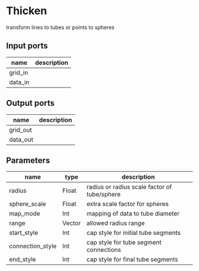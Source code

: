 Thicken
=======
transform lines to tubes or points to spheres

Input ports
-----------
|name|description|
|-|-|
|grid_in||
|data_in||

Output ports
------------
|name|description|
|-|-|
|grid_out||
|data_out||

Parameters
----------
|name|type|description|
|-|-|-|
|radius|Float|radius or radius scale factor of tube/sphere|
|sphere_scale|Float|extra scale factor for spheres|
|map_mode|Int|mapping of data to tube diameter|
|range|Vector|allowed radius range|
|start_style|Int|cap style for initial tube segments|
|connection_style|Int|cap style for tube segment connections|
|end_style|Int|cap style for final tube segments|
